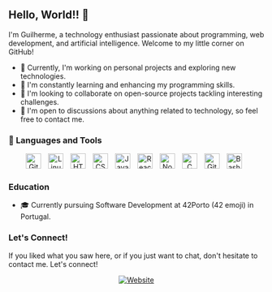 ## Hello, World!! 👋

I'm Guilherme, a technology enthusiast passionate about programming, web development, and artificial intelligence. Welcome to my little corner on GitHub!

- 🔭 Currently, I'm working on personal projects and exploring new technologies.
- 🌱 I'm constantly learning and enhancing my programming skills.
- 👯 I'm looking to collaborate on open-source projects tackling interesting challenges.
- 💬 I'm open to discussions about anything related to technology, so feel free to contact me.

### 🧰 Languages and Tools

<p align="center">
    <img alt="Git" width="30px" style="padding-right:10px;" src="https://cdn.jsdelivr.net/gh/devicons/devicon/icons/git/git-original.svg" />
    <img alt="Linux" width="30px" style="padding-right:10px;" src="https://cdn.jsdelivr.net/gh/devicons/devicon/icons/linux/linux-original.svg" />
    <img alt="HTML" width="30px" style="padding-right:10px;" src="https://cdn.jsdelivr.net/gh/devicons/devicon/icons/html5/html5-plain.svg" />
    <img alt="CSS" width="30px" style="padding-right:10px;" src="https://cdn.jsdelivr.net/gh/devicons/devicon/icons/css3/css3-plain.svg" />
    <img alt="JavaScript" width="30px" style="padding-right:10px;" src="https://cdn.jsdelivr.net/gh/devicons/devicon/icons/javascript/javascript-plain.svg" />
    <img alt="React" width="30px" style="padding-right:10px;" src="https://cdn.jsdelivr.net/gh/devicons/devicon/icons/react/react-original.svg" />
    <img alt="NodeJS" width="30px" style="padding-right:10px;" src="https://cdn.jsdelivr.net/gh/devicons/devicon/icons/nodejs/nodejs-original.svg" />
    <img alt="C" width="30px" style="padding-right:10px;" src="https://cdn.jsdelivr.net/gh/devicons/devicon/icons/c/c-original.svg" />
    <img alt="GitHub" width="30px" style="padding-right:10px;" src="https://cdn.jsdelivr.net/gh/devicons/devicon/icons/github/github-original.svg" />
    <img alt="Bash" width="30px" style="padding-right:10px;" src="https://cdn.jsdelivr.net/gh/devicons/devicon/icons/bash/bash-original.svg" />
</p>

### Education

- 🎓 Currently pursuing Software Development at 42Porto (42 emoji) in Portugal.

### Let's Connect!
If you liked what you saw here, or if you just want to chat, don't hesitate to contact me. Let's connect!

<p align="center">
    <a href="https://www.yoursite.com">
        <img src="https://img.shields.io/badge/Website-Your%20Personal%20Site-brightgreen" alt="Website" />
    </a>
</p>
